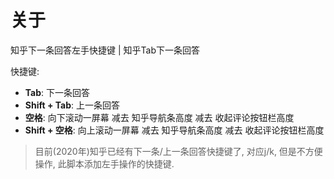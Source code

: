 # 关于

知乎下一条回答左手快捷键 | 知乎Tab下一条回答

快捷键:
- **Tab**: 下一条回答
- **Shift + Tab**: 上一条回答
- **空格**: 向下滚动一屏幕 减去 知乎导航条高度 减去 收起评论按钮栏高度
- **Shift + 空格**: 向上滚动一屏幕 减去 知乎导航条高度 减去 收起评论按钮栏高度

> 目前(2020年)知乎已经有下一条/上一条回答快捷键了, 对应j/k, 但是不方便操作, 此脚本添加左手操作的快捷键.
